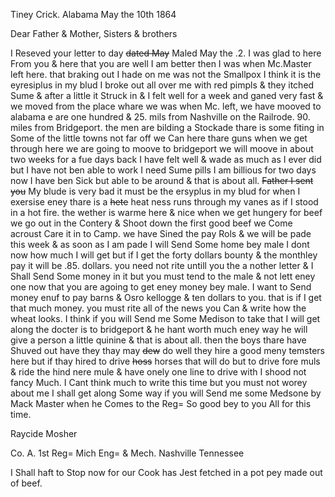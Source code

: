 Tiney Crick. Alabama  May the 10th 1864

Dear Father & Mother, Sisters & brothers
	
I Reseved your letter to day ~~dated May~~ Maled May the .2. I was glad to here From you & here that you are well  I am better then I was when Mc.Master left here. that braking out I hade on me was not the Smallpox I think it is the eyresiplus in my blud  I broke out all over me with red pimpls & they itched Sume & after a little it Struck in & I felt well for a week and ganed very fast & we moved from the place whare we was when Mc. left, we have mooved to alabama e are one hundred & 25. mils from Nashville on the Railrode. 90. miles from Bridgeport. the men are bilding a Stockade thare is some fiting in Some of the little towns not far off  we Can here thare guns  when we get through here we are going to moove to bridgeport  we will moove in about two weeks  for a fue days back I have felt well & wade as much as I ever did but I have not ben able to work  I need Sume pills I am billious  for two days now I have ben Sick but able to be around & that is about all. ~~Father I sent you~~ My blude is very bad  it must be the ersyplus in my blud for when I exersise eney thare is a ~~hete~~ heat ness runs through my vanes as if I stood in a hot fire. the wether is warme here & nice when we get hungery for beef we go out in the Contery & Shoot down the first good beef we Come acroust  Care it in to Camp. we have Sined the pay Rols & we will be pade this week & as soon as I am pade I will Send Some home bey male  I dont now how much I will get but if I get the forty dollars bounty & the monthley pay it will be .85. dollars. you need not rite untill you the a nother letter & I Shall Send Some money in it but you must tend to the male & not lett eney one now that you are agoing to get eney money bey male. I want to Send money enuf to pay barns & Osro kellogge & ten dollars to you. that is if I get that much money. you must rite all of the news you Can & write how the wheat looks. I think if you will Send me Some Medison to take that I will get along  the docter is to bridgeport & he hant worth much eney way  he will give a person a little quinine & that is about all. then the boys thare have Shuved out have they thay may ~~dew~~ do well they hire a good meny temsters here but if thay hired to drive ~~hoss~~ horses that will do but to drive fore muls & ride the hind nere mule & have onely one line to drive with I shood not fancy Much. I Cant think much to write this time but you must not worey about me  I shall get along Some way if you will Send me some Medsone by Mack Master when he Comes to the Reg=  So good bey to you All for this time.  

Raycide Mosher  

Co. A.  1st Reg=  Mich Eng=  & Mech.  Nashville Tennessee

I Shall haft to Stop now for our Cook has Jest fetched in a pot pey made out of beef.
